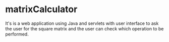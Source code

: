 # matrixCalculator
It's is a web application using Java and servlets with user interface to ask the user for the square matrix and the user can check which  operation to be performed.
